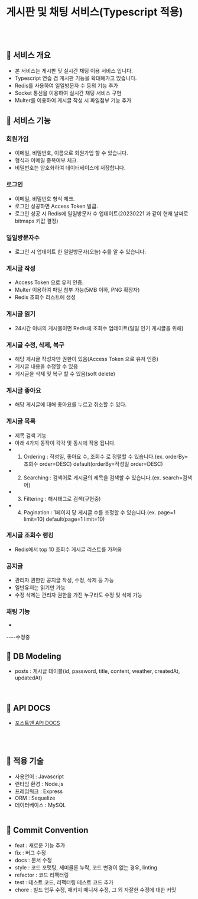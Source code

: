 # 게시판 및 채팅 서비스(Typescript 적용)

<br><br>

## 📌 서비스 개요

- 본 서비스는 게시판 및 실시간 채팅 이용 서비스 입니다.
- Typescript 연습 겸 게시판 기능을 확대해가고 있습니다.
- Redis를 사용하여 일일방문자 수 등의 기능 추가
- Socket 통신을 이용하여 실시간 채팅 서비스 구현
- Multer를 이용하여 게시글 작성 시 파일첨부 기능 추가

## 📌 서비스 기능

### 회원가입
- 이메일, 비밀번호, 이름으로 회원가입 할 수 있습니다.
- 형식과 이메일 중복여부 체크.
- 비밀번호는 암호화하여 데이터베이스에 저장합니다.

### 로그인
- 이메일, 비밀번호 형식 체크.
- 로그인 성공하면 Access Token 발급.
- 로그인 성공 시 Redis에 일일방문자 수 업데이트(20230221 과 같이 현재 날짜로 bitmaps 키값 결정)

### 일일방문자수
- 로그인 시 업데이트 한 일일방문자(오늘) 수를 알 수 있습니다. 


### 게시글 작성
- Access Token 으로 유저 인증.
- Multer 이용하여 파일 첨부 가능(5MB 이하, PNG 확장자)
- Redis 조회수 리스트에 생성

### 게시글 읽기
- 24시간 이내의 게시물이면 Redis에 조회수 업데이트(일일 인기 게시글을 위해)


### 게시글 수정, 삭제, 복구
- 해당 게시글 작성자만 권한이 있음(Access Token 으로 유저 인증)
- 게시글 내용을 수정할 수 있음
- 게시글을 삭제 및 복구 할 수 있음(soft delete)

### 게시글 좋아요
- 해당 게시글에 대해 좋아요를 누르고 취소할 수 있다.

### 게시글 목록
- 제목 검색 기능
- 아래 4가지 동작이 각각 및 동시에 작용 됩니다.
- 1. Ordering : 작성일, 좋아요 수, 조회수 로 정렬할 수 있습니다.(ex. orderBy=조회수 order=DESC) default(orderBy=작성일 order=DESC)
- 2. Searching : 검색어로 게시글의 제목을 검색할 수 있습니다.(ex. search=검색어)
- 3. Filtering : 해시태그로 검색(구현중)
- 4. Pagination : 1페이지 당 게시글 수를 조정할 수 있습니다.(ex. page=1 limit=10) default(page=1 limit=10)

### 게시글 조회수 랭킹
- Redis에서 top 10 조회수 게시글 리스트를 가져옴

### 공지글
- 관리자 권한만 공지글 작성, 수정, 삭제 등 가능
- 일반유저는 읽기만 가능
- 수정 삭제는 관리자 권한을 가진 누구라도 수정 및 삭제 가능

### 채팅 기능
- 


----수정중




## 📌 DB Modeling

- posts : 게시글 테이블(id, password, title, content, weather, createdAt, updatedAt)
<br>

## 📌 API DOCS
- [포스트맨 API DOCS](https://documenter.getpostman.com/view/21381599/VVBQY9od)

<br><br>

## 📌 적용 기술

- 사용언어 : Javascript
- 런타임 환경 : Node.js
- 프레임워크 : Express
- ORM : Sequelize
- 데이터베이스 : MySQL
  <br/> <br/>

## 📌 Commit Convention

- feat : 새로운 기능 추가
- fix : 버그 수정
- docs : 문서 수정
- style : 코드 포맷팅, 세미콜론 누락, 코드 변경이 없는 경우, linting
- refactor : 코드 리팩터링
- test : 테스트 코드, 리팩터링 테스트 코드 추가
- chore : 빌드 업무 수정, 패키지 매니저 수정, 그 외 자잘한 수정에 대한 커밋
